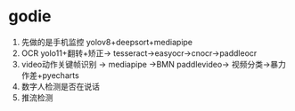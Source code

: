 # godie
 1. 先做的是手机监控  yolov8+deepsort+mediapipe
 2. OCR  yolo11+翻转+矫正-> tesseract->easyocr->cnocr->paddleocr
 3. video动作关键帧识别  -> mediapipe ->BMN paddlevideo-> 视频分类->暴力作差+pyecharts
 4. 数字人检测是否在说话
 5. 推流检测
